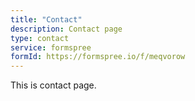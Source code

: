 ```yaml
---
title: "Contact"
description: Contact page
type: contact
service: formspree
formId: https://formspree.io/f/meqvorow
---
```


This is contact page.
